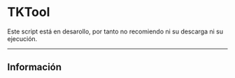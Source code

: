 # TKTool
Este script está en desarollo, por tanto no recomiendo ni su descarga ni su ejecución.

***

## Información

